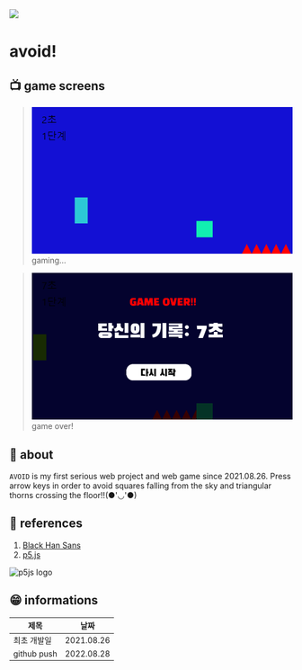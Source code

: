<img src="https://img.shields.io/badge/version-1.0.0-red" />

# avoid!

## 📺 game screens
> ![gaming...](imgs_for_readme/gaming.png)
> gaming...

> ![game over!](imgs_for_readme/game%20over.png)
> game over!

## 🎇 about
`AVOID` is my first serious web project and web game since 2021.08.26. Press arrow keys in order to avoid squares falling from the sky and triangular thorns crossing the floor!!(●'◡'●)

## 🔎 references
1. [Black Han Sans](https://fonts.googleapis.com/css2?family=Black+Han+Sans&display=swap)
2. [p5.js](https://p5js.org/)

![p5js logo](https://p5js.org/assets/img/p5js.svg)

## 😁 informations
|제목|날짜|
|------|---|
|최초 개발일|2021.08.26|
|github push|2022.08.28|